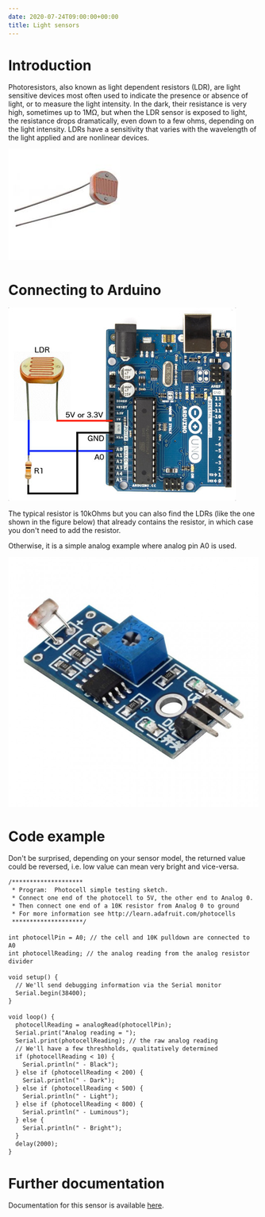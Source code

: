 ```yaml
---
date: 2020-07-24T09:00:00+00:00
title: Light sensors
---
```


# Introduction

Photoresistors, also known as light dependent resistors (LDR), are light sensitive devices most often 
used to indicate the presence or absence of light, or to measure the light intensity. In the dark, 
their resistance is very high, sometimes up to 1MΩ, but when the LDR sensor is exposed to light, the 
resistance drops dramatically, even down to a few ohms, depending on the light intensity. LDRs have a 
sensitivity that varies with the wavelength of the light applied and are nonlinear devices. 

![ldr](img/ldr.jpeg)


# Connecting to Arduino

![ldr-arduino](img/ldr-arduino.jpg)

The typical resistor is 10kOhms but you can also find the LDRs (like the one shown in the figure below) that already contains the resistor, in which case you don't need to add the resistor.

Otherwise, it is a simple analog example where analog pin A0 is used.

![ldr-photores](img/ldr-photores.jpg)

# Code example

Don't be surprised, depending on your sensor model, the returned value could be reversed, i.e. low value can mean very bright and vice-versa.

``` arduino
/********************
 * Program:  Photocell simple testing sketch.
 * Connect one end of the photocell to 5V, the other end to Analog 0.
 * Then connect one end of a 10K resistor from Analog 0 to ground
 * For more information see http://learn.adafruit.com/photocells
 ********************/

int photocellPin = A0; // the cell and 10K pulldown are connected to A0
int photocellReading; // the analog reading from the analog resistor divider

void setup() {
  // We'll send debugging information via the Serial monitor
  Serial.begin(38400);
}

void loop() {
  photocellReading = analogRead(photocellPin);
  Serial.print("Analog reading = ");
  Serial.print(photocellReading); // the raw analog reading
  // We'll have a few threshholds, qualitatively determined
  if (photocellReading < 10) {
    Serial.println(" - Black");
  } else if (photocellReading < 200) {
    Serial.println(" - Dark");
  } else if (photocellReading < 500) {
    Serial.println(" - Light");
  } else if (photocellReading < 800) {
    Serial.println(" - Luminous");
  } else {
    Serial.println(" - Bright");
  }
  delay(2000);
}
```

# Further documentation

Documentation for this sensor is available [here](http://www.resistorguide.com/photoresistor/).

